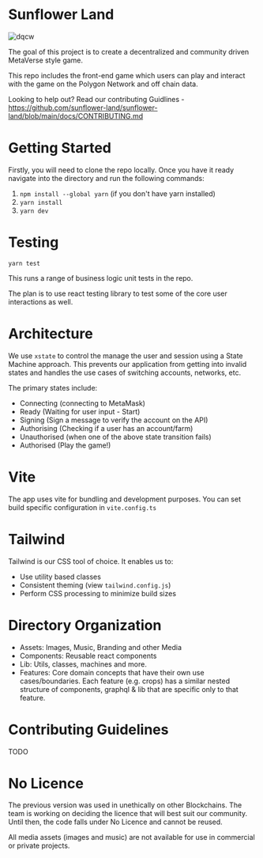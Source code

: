 # Sunflower Land

![dqcw](https://user-images.githubusercontent.com/11745561/150654347-cb1abc19-28d6-4714-b21a-eafffaa59785.png)


The goal of this project is to create a decentralized and community driven MetaVerse style game.

This repo includes the front-end game which users can play and interact with the game on the Polygon Network and off chain data.

Looking to help out? Read our contributing Guidlines - https://github.com/sunflower-land/sunflower-land/blob/main/docs/CONTRIBUTING.md

# Getting Started

Firstly, you will need to clone the repo locally. Once you have it ready navigate into the directory and run the following commands:

1. `npm install --global yarn` (if you don't have yarn installed)
2. `yarn install`
3. `yarn dev`

# Testing

`yarn test`

This runs a range of business logic unit tests in the repo.

The plan is to use react testing library to test some of the core user interactions as well.

# Architecture

We use `xstate` to control the manage the user and session using a State Machine approach. This prevents our application from getting into invalid states and handles the use cases of switching accounts, networks, etc.

The primary states include:

- Connecting (connecting to MetaMask)
- Ready (Waiting for user input - Start)
- Signing (Sign a message to verify the account on the API)
- Authorising (Checking if a user has an account/farm)
- Unauthorised (when one of the above state transition fails)
- Authorised (Play the game!)

# Vite

The app uses vite for bundling and development purposes. You can set build specific configuration in `vite.config.ts`

# Tailwind

Tailwind is our CSS tool of choice. It enables us to:

- Use utility based classes
- Consistent theming (view `tailwind.config.js`)
- Perform CSS processing to minimize build sizes

# Directory Organization

- Assets: Images, Music, Branding and other Media
- Components: Reusable react components
- Lib: Utils, classes, machines and more.
- Features: Core domain concepts that have their own use cases/boundaries.
  Each feature (e.g. crops) has a similar nested structure of components, graphql & lib that are specific only to that feature.

# Contributing Guidelines

TODO

# No Licence

The previous version was used in unethically on other Blockchains. The team is working on deciding the licence that will best suit our community. Until then, the code falls under No Licence and cannot be reused.

All media assets (images and music) are not available for use in commercial or private projects.

